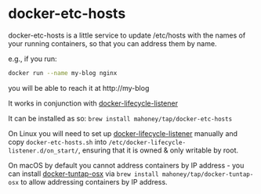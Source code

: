 docker-etc-hosts
================
docker-etc-hosts is a little service to update /etc/hosts with the names of your
running containers, so that you can address them by name.

e.g., if you run:
```bash
docker run --name my-blog nginx
```
you will be able to reach it at http://my-blog

It works in conjunction with
[docker-lifecycle-listener](https://github.com/Mahoney/docker-lifecycle-listener)

It can be installed as so: `brew install mahoney/tap/docker-etc-hosts`

On Linux you will need to set up
[docker-lifecycle-listener](https://github.com/Mahoney/docker-lifecycle-listener)
manually and copy `docker-etc-hosts.sh` into
`/etc/docker-lifecycle-listener.d/on_start/`, ensuring that it is owned & only
writable by root.

On macOS by default you cannot address containers by IP address - you can
install [docker-tuntap-osx](https://github.com/Mahoney-forks/docker-tuntap-osx)
via `brew install mahoney/tap/docker-tuntap-osx` to allow addressing containers
by IP address.
